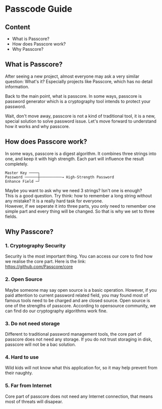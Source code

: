 # Passcode Guide

## Content

- What is Passcore?
- How does Passcore work?
- Why Passcore?



## What is Passcore?

After seeing a new project, almost everyone may ask a very similar question: What's it? Especially projects like Passcore, which has no detail information.

Back to the main point, what is passcore. In some ways, passcore is password generator which is a cryptography tool intends to protect your password.

Wait, don't move away, passcore is not a kind of traditional tool, it is a new, special solution to solve password issue. Let's move forward to understand how it works and why passcore.



## How does Passcore work?

In some ways, passcore is a digest algorithm. It combines three strings into one, and keep it with high strength. Each part will influence the result completely.

```text
Master Key ────┐
Password ──────┼──────────→ High-Strength Password
Enhance Field ─┘
```

Maybe you want to ask why we need 3 strings? Isn't one is enough?  
This is a good question. Try think: how to remember a long string without any mistake? It is a really hard task for everyone.  
However, if we seperate it into three parts, you only need to remember one simple part and every thing will be changed. So that is why we set to three fields.



## Why Passcore?

### 1. Cryptography Security

Security is the most important thing. You can access our core to find how we realise the core part. Here is the link:  
<https://github.com/Passcore/core>

### 2. Open Source

Maybe someone may say open source is a basic operation.
However, if you paid attention to current password related field, you may found most of famous tools need to be charged and are closed source.
Open source is one of the strengths of passcore. According to opensource community, we can find do our cryptography algorithms work fine.

### 3. Do not need storage

Different to traditional password management tools, the core part of passcore does not need any storage. If you do not trust storaging in disk, passcore will not be a bac solution.

### 4. Hard to use

Wild kids will not know what this application for, so it may help prevent from their naughty.

### 5. Far from Internet

Core part of passcore does not need any Internet connection, that means most of threats will disapear.
